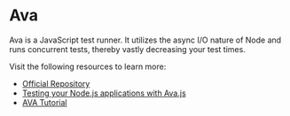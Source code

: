 # Ava

Ava is a JavaScript test runner. It utilizes the async I/O nature of Node and runs concurrent tests, thereby vastly decreasing your test times.

Visit the following resources to learn more:

- [Official Repository](https://github.com/avajs/ava)
- [Testing your Node.js applications with Ava.js](https://www.freecodecamp.org/news/testing-your-nodejs-applications-with-ava-js-99e806a226a7/)
- [AVA Tutorial](https://www.youtube.com/watch?v=RxLW6-3dk5A)
